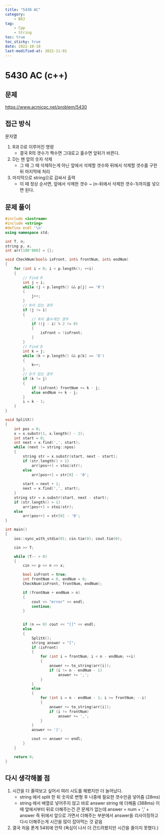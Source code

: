 ```yaml
---
title: "5430 AC"
category:
    - BOJ
tag:
    - Cpp
    - String
toc: true
toc_sticky: true
date: 2022-10-18
last-modified-at: 2022-11-01
---
```


# 5430 AC (c++)

## 문제
https://www.acmicpc.net/problem/5430

## 접근 방식
문자열
1. R과 D로 이루어진 명령
    * 결국 R의 갯수가 짝수면 그대로고 홀수면 앞뒤가 바뀐다.
2. D는 맨 앞의 숫자 삭제
    * 그 때 그 때 삭제하는게 아닌 앞에서 삭제할 갯수와 뒤에서 삭제할 갯수를 구한 뒤 마지막에 처리
3. 마지막으로 string으로 감싸서 출력
    * 이 때 정상 순서면, 앞에서 삭제한 갯수 ~ (n-뒤에서 삭제한 갯수-1)까지를 넣으면 된다.


## 문제 풀이
```c++
#include <iostream>
#include <string>
#define endl '\n'
using namespace std;

int T, n;
string p, x;
int arr[100'000] = {};

void CheckNum(bool& isFront, int& frontNum, int& endNum)
{
    for (int i = 0; i < p.length(); ++i)
    {
        // Find R 
        int j = i;
        while (j < p.length() && p[j] == 'R')
        {
            j++;
        }
        // R이 있는 경우
        if (j != i)
        {
            // R이 홀수개인 경우
            if ((j - i) % 2 != 0)
            {
                isFront = !isFront;
            }
        }
        // Find D
        int k = j;
        while (k < p.length() && p[k] == 'D')
        {
            k++;
        }
        // D가 있는 경우
        if (k != j)
        {
            if (isFront) frontNum += k - j;
            else endNum += k - j;
        }
        i = k - 1;
    }
}

void SplitX()
{
    int pos = 0;
    x = x.substr(1, x.length() - 2);
    int start = 0;
    int next = x.find(',', start);
    while (next != string::npos)
    {
        string str = x.substr(start, next - start);
        if (str.length() > 1)
            arr[pos++] = stoi(str);
        else
            arr[pos++] = str[0] - '0';
        
        start = next + 1;
        next = x.find(',', start);
    }
    string str = x.substr(start, next - start);
    if (str.length() > 1)
        arr[pos++] = stoi(str);
    else
        arr[pos++] = str[0] - '0';
}

int main()
{
    ios::sync_with_stdio(0); cin.tie(0); cout.tie(0);

    cin >> T;

    while (T-- > 0)
    {
        cin >> p >> n >> x;

        bool isFront = true;
        int frontNum = 0, endNum = 0;
        CheckNum(isFront, frontNum, endNum);

        if (frontNum + endNum > n)
        {
            cout << "error" << endl;
            continue;
        }

        
        if (n == 0) cout << "[]" << endl;
        else
        {
            SplitX();
            string answer = "[";
            if (isFront)
            {
                for (int i = frontNum; i < n - endNum; ++i)
                {
                    answer += to_string(arr[i]);
                    if (i != n - endNum - 1)
                        answer += ',';
                }
            }
            else
            {
                for (int i = n - endNum - 1; i >= frontNum; --i)
                {
                    answer += to_string(arr[i]);
                    if (i != frontNum)
                        answer += ',';
                }
            }
            answer += ']';

            cout << answer << endl;
        }
    }

    return 0;
}
```

## 다시 생각해볼 점
1. 시간을 더 줄여보고 싶어서 여러 시도를 해봤지만 더 늘어났다.
    * string 에서 split 한 뒤 숫자로 변형 후 나중에 필요한 갯수만큼 넣어줌 (28ms)
    * string 에서 배열로 넣어주지 않고 바로 answer string 에 더해줌 (388ms)
    이 때 앞에서부터 뒤로 더해주는건 큰 문제가 없는데 answer = num + ',' + answer 즉 뒤에서 앞으로 가면서 더해주는 부분에서 answer을 리사이징하고 다시 더해주는게 시간을 많이 잡아먹는 것 같음
2. 결국 처음 푼게 54위에 안착 (욕심이 나서 더 건드려봤지만 시간을 줄이지 못했다.)